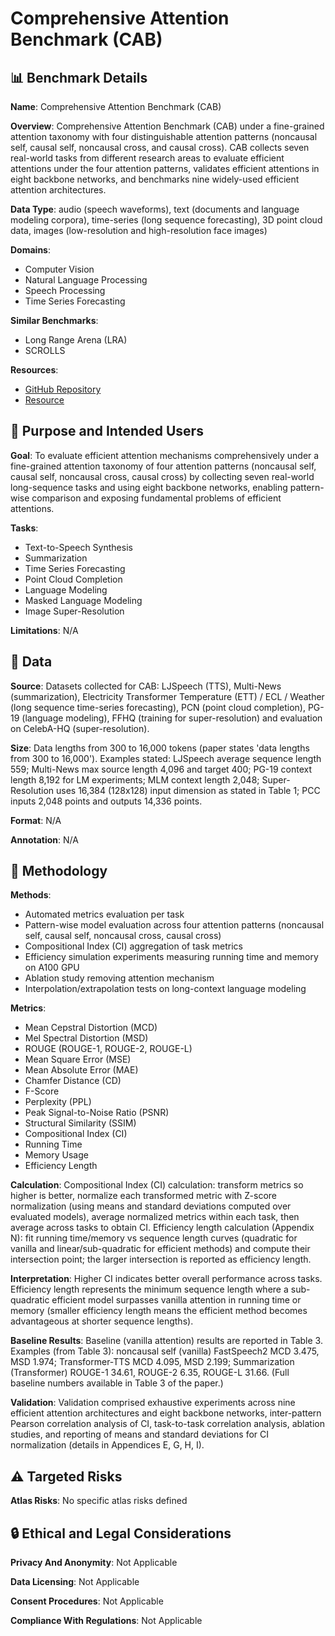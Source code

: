 # Comprehensive Attention Benchmark (CAB)

## 📊 Benchmark Details

**Name**: Comprehensive Attention Benchmark (CAB)

**Overview**: Comprehensive Attention Benchmark (CAB) under a fine-grained attention taxonomy with four distinguishable attention patterns (noncausal self, causal self, noncausal cross, and causal cross). CAB collects seven real-world tasks from different research areas to evaluate efficient attentions under the four attention patterns, validates efficient attentions in eight backbone networks, and benchmarks nine widely-used efficient attention architectures.

**Data Type**: audio (speech waveforms), text (documents and language modeling corpora), time-series (long sequence forecasting), 3D point cloud data, images (low-resolution and high-resolution face images)

**Domains**:
- Computer Vision
- Natural Language Processing
- Speech Processing
- Time Series Forecasting

**Similar Benchmarks**:
- Long Range Arena (LRA)
- SCROLLS

**Resources**:
- [GitHub Repository](https://github.com/Shark-NLP/CAB)
- [Resource](https://arxiv.org/abs/2210.07661)

## 🎯 Purpose and Intended Users

**Goal**: To evaluate efficient attention mechanisms comprehensively under a fine-grained attention taxonomy of four attention patterns (noncausal self, causal self, noncausal cross, causal cross) by collecting seven real-world long-sequence tasks and using eight backbone networks, enabling pattern-wise comparison and exposing fundamental problems of efficient attentions.

**Tasks**:
- Text-to-Speech Synthesis
- Summarization
- Time Series Forecasting
- Point Cloud Completion
- Language Modeling
- Masked Language Modeling
- Image Super-Resolution

**Limitations**: N/A

## 💾 Data

**Source**: Datasets collected for CAB: LJSpeech (TTS), Multi-News (summarization), Electricity Transformer Temperature (ETT) / ECL / Weather (long sequence time-series forecasting), PCN (point cloud completion), PG-19 (language modeling), FFHQ (training for super-resolution) and evaluation on CelebA-HQ (super-resolution).

**Size**: Data lengths from 300 to 16,000 tokens (paper states 'data lengths from 300 to 16,000'). Examples stated: LJSpeech average sequence length 559; Multi-News max source length 4,096 and target 400; PG-19 context length 8,192 for LM experiments; MLM context length 2,048; Super-Resolution uses 16,384 (128x128) input dimension as stated in Table 1; PCC inputs 2,048 points and outputs 14,336 points.

**Format**: N/A

**Annotation**: N/A

## 🔬 Methodology

**Methods**:
- Automated metrics evaluation per task
- Pattern-wise model evaluation across four attention patterns (noncausal self, causal self, noncausal cross, causal cross)
- Compositional Index (CI) aggregation of task metrics
- Efficiency simulation experiments measuring running time and memory on A100 GPU
- Ablation study removing attention mechanism
- Interpolation/extrapolation tests on long-context language modeling

**Metrics**:
- Mean Cepstral Distortion (MCD)
- Mel Spectral Distortion (MSD)
- ROUGE (ROUGE-1, ROUGE-2, ROUGE-L)
- Mean Square Error (MSE)
- Mean Absolute Error (MAE)
- Chamfer Distance (CD)
- F-Score
- Perplexity (PPL)
- Peak Signal-to-Noise Ratio (PSNR)
- Structural Similarity (SSIM)
- Compositional Index (CI)
- Running Time
- Memory Usage
- Efficiency Length

**Calculation**: Compositional Index (CI) calculation: transform metrics so higher is better, normalize each transformed metric with Z-score normalization (using means and standard deviations computed over evaluated models), average normalized metrics within each task, then average across tasks to obtain CI. Efficiency length calculation (Appendix N): fit running time/memory vs sequence length curves (quadratic for vanilla and linear/sub-quadratic for efficient methods) and compute their intersection point; the larger intersection is reported as efficiency length.

**Interpretation**: Higher CI indicates better overall performance across tasks. Efficiency length represents the minimum sequence length where a sub-quadratic efficient model surpasses vanilla attention in running time or memory (smaller efficiency length means the efficient method becomes advantageous at shorter sequence lengths).

**Baseline Results**: Baseline (vanilla attention) results are reported in Table 3. Examples (from Table 3): noncausal self (vanilla) FastSpeech2 MCD 3.475, MSD 1.974; Transformer-TTS MCD 4.095, MSD 2.199; Summarization (Transformer) ROUGE-1 34.61, ROUGE-2 6.35, ROUGE-L 31.66. (Full baseline numbers available in Table 3 of the paper.)

**Validation**: Validation comprised exhaustive experiments across nine efficient attention architectures and eight backbone networks, inter-pattern Pearson correlation analysis of CI, task-to-task correlation analysis, ablation studies, and reporting of means and standard deviations for CI normalization (details in Appendices E, G, H, I).

## ⚠️ Targeted Risks

**Atlas Risks**:
No specific atlas risks defined

## 🔒 Ethical and Legal Considerations

**Privacy And Anonymity**: Not Applicable

**Data Licensing**: Not Applicable

**Consent Procedures**: Not Applicable

**Compliance With Regulations**: Not Applicable
